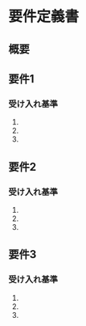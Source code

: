 # 要件定義書

## 概要

## 要件1

### 受け入れ基準

1. 
2. 
3. 

## 要件2

### 受け入れ基準

1. 
2. 
3. 

## 要件3

### 受け入れ基準

1. 
2. 
3. 
